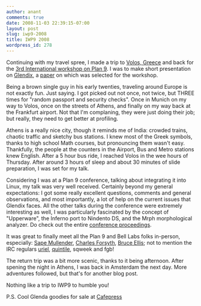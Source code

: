 ```yaml
---
author: anant
comments: true
date: 2008-11-03 22:39:15-07:00
layout: post
slug: iwp9-2008
title: IWP9 2008
wordpress_id: 278
---
```


Continuing with my travel spree, I made a trip to [Volos, Greece](http://wikitravel.org/en/Volos) and back for the [3rd International workshop on Plan 9](https://web.archive.org/web/20090626052642/http://iwp9.inf.uth.gr/). I was to make short presentation on [Glendix](http://www.glendix.org/), a [paper](http://www.glendix.org/docs/glendix_iwp9_2008.pdf) on which was selected for the workshop.

Being a brown single guy in his early twenties, traveling around Europe is not exactly fun. Just saying. I got picked out not once, not twice, but THREE times for "random passport and security checks". Once in Munich on my way to Volos, once on the streets of Athens, and finally on my way back at the Frankfurt airport. Not that I'm complaning, they were just doing their job; but really, they need to get better at profiling.

Athens is a really nice city, though it reminds me of India: crowded trains, chaotic traffic and sketchy bus stations. I knew most of the Greek symbols, thanks to high school Math courses, but pronouncing them wasn't easy. Thankfully, the people at the counters in the Airport, Bus and Metro stations knew English. After a 5 hour bus ride, I reached Volos in the wee hours of Thursday. After around 3 hours of sleep and about 30 minutes of slide preparation, I was set for my talk.

Considering I was at a Plan 9 conference, talking about integrating it into Linux, my talk was very well received. Certainly beyond my general expectations: I got some really excellent questions, comments and general observations, and most importantly, a lot of help on the current issues that Glendix faces. All the other talks during the conference were extremely interesting as well, I was particularly fascinated by the concept of "Upperware", the Inferno port to Nindento DS, and the Mrph morphological analyzer. Do check out the entire [conference proceedings](http://doc.cat-v.org/plan_9/IWP9/2008/iwp9_proceedings08.pdf).

It was great to finally meet all the Plan 9 and Bell Labs folks in-person, especially: [Sape Mullender](http://www.huygens.org/sape/), [Charles Forsyth](http://www.terzarima.net/), [Bruce Ellis](http://www.chunder.com/); not to mention the IRC regulars [uriel](http://uriel.cat-v.org/), [quintile](http://quintile.net/), sqweek and fgb!

The return trip was a bit more scenic, thanks to it being afternoon. After spening the night in Athens, I was back in Amsterdam the next day. More adventures followed, but that's for another blog post.

Nothing like a trip to IWP9 to humble you!

P.S. Cool Glenda goodies for sale at [Cafepress](http://www.cafepress.com/9fans)
